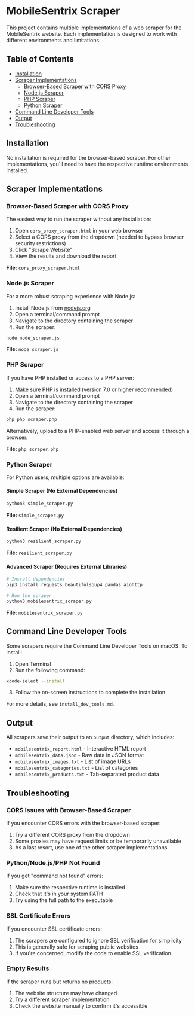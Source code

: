 # MobileSentrix Scraper

This project contains multiple implementations of a web scraper for the MobileSentrix website. Each implementation is designed to work with different environments and limitations.

## Table of Contents

- [Installation](#installation)
- [Scraper Implementations](#scraper-implementations)
  - [Browser-Based Scraper with CORS Proxy](#browser-based-scraper-with-cors-proxy)
  - [Node.js Scraper](#nodejs-scraper)
  - [PHP Scraper](#php-scraper)
  - [Python Scraper](#python-scraper)
- [Command Line Developer Tools](#command-line-developer-tools)
- [Output](#output)
- [Troubleshooting](#troubleshooting)

## Installation

No installation is required for the browser-based scraper. For other implementations, you'll need to have the respective runtime environments installed.

## Scraper Implementations

### Browser-Based Scraper with CORS Proxy

The easiest way to run the scraper without any installation:

1. Open `cors_proxy_scraper.html` in your web browser
2. Select a CORS proxy from the dropdown (needed to bypass browser security restrictions)
3. Click "Scrape Website"
4. View the results and download the report

**File:** `cors_proxy_scraper.html`

### Node.js Scraper

For a more robust scraping experience with Node.js:

1. Install Node.js from [nodejs.org](https://nodejs.org/)
2. Open a terminal/command prompt
3. Navigate to the directory containing the scraper
4. Run the scraper:

```bash
node node_scraper.js
```

**File:** `node_scraper.js`

### PHP Scraper

If you have PHP installed or access to a PHP server:

1. Make sure PHP is installed (version 7.0 or higher recommended)
2. Open a terminal/command prompt
3. Navigate to the directory containing the scraper
4. Run the scraper:

```bash
php php_scraper.php
```

Alternatively, upload to a PHP-enabled web server and access it through a browser.

**File:** `php_scraper.php`

### Python Scraper

For Python users, multiple options are available:

#### Simple Scraper (No External Dependencies)

```bash
python3 simple_scraper.py
```

**File:** `simple_scraper.py`

#### Resilient Scraper (No External Dependencies)

```bash
python3 resilient_scraper.py
```

**File:** `resilient_scraper.py`

#### Advanced Scraper (Requires External Libraries)

```bash
# Install dependencies
pip3 install requests beautifulsoup4 pandas aiohttp

# Run the scraper
python3 mobilesentrix_scraper.py
```

**File:** `mobilesentrix_scraper.py`

## Command Line Developer Tools

Some scrapers require the Command Line Developer Tools on macOS. To install:

1. Open Terminal
2. Run the following command:

```bash
xcode-select --install
```

3. Follow the on-screen instructions to complete the installation

For more details, see `install_dev_tools.md`.

## Output

All scrapers save their output to an `output` directory, which includes:

- `mobilesentrix_report.html` - Interactive HTML report
- `mobilesentrix_data.json` - Raw data in JSON format
- `mobilesentrix_images.txt` - List of image URLs
- `mobilesentrix_categories.txt` - List of categories
- `mobilesentrix_products.txt` - Tab-separated product data

## Troubleshooting

### CORS Issues with Browser-Based Scraper

If you encounter CORS errors with the browser-based scraper:

1. Try a different CORS proxy from the dropdown
2. Some proxies may have request limits or be temporarily unavailable
3. As a last resort, use one of the other scraper implementations

### Python/Node.js/PHP Not Found

If you get "command not found" errors:

1. Make sure the respective runtime is installed
2. Check that it's in your system PATH
3. Try using the full path to the executable

### SSL Certificate Errors

If you encounter SSL certificate errors:

1. The scrapers are configured to ignore SSL verification for simplicity
2. This is generally safe for scraping public websites
3. If you're concerned, modify the code to enable SSL verification

### Empty Results

If the scraper runs but returns no products:

1. The website structure may have changed
2. Try a different scraper implementation
3. Check the website manually to confirm it's accessible
